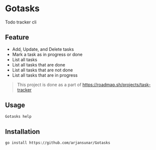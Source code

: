 # Gotasks

Todo tracker cli

## Feature

- Add, Update, and Delete tasks
- Mark a task as in progress or done
- List all tasks
- List all tasks that are done
- List all tasks that are not done
- List all tasks that are in progress

> This project is done as a part of <https://roadmap.sh/projects/task-tracker>

## Usage

```bash
Gotasks help
```

## Installation

```bash
go install https://github.com/arjansunar/Gotasks

```
